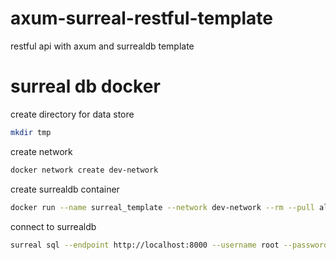 # axum-surreal-restful-template
restful api with axum and surrealdb template

# surreal db docker

create directory for data store
```bash
mkdir tmp
```

create network
```bash
docker network create dev-network
```

create surrealdb container
```bash
docker run --name surreal_template --network dev-network --rm --pull always -p 8000:8000 -v  ./tmp:/container-dir surrealdb/surrealdb:latest start --auth --user root --pass root --log trace file:/container-dir/template.db
```

connect to surrealdb
```bash
surreal sql --endpoint http://localhost:8000 --username root --password root --namespace ns_template --database db_template
```